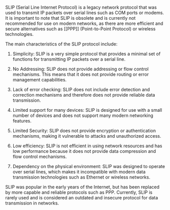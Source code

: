 SLIP (Serial Line Internet Protocol) is a legacy network protocol that was used to transmit IP packets over serial lines such as COM ports or modems. It is important to note that SLIP is obsolete and is currently not recommended for use on modern networks, as there are more efficient and secure alternatives such as [[PPP]] (Point-to-Point Protocol) or wireless technologies.

The main characteristics of the SLIP protocol include:

1. Simplicity: SLIP is a very simple protocol that provides a minimal set of functions for transmitting IP packets over a serial line.

2. No Addressing: SLIP does not provide addressing or flow control mechanisms. This means that it does not provide routing or error management capabilities.

3. Lack of error checking: SLIP does not include error detection and correction mechanisms and therefore does not provide reliable data transmission.

4. Limited support for many devices: SLIP is designed for use with a small number of devices and does not support many modern networking features.

5. Limited Security: SLIP does not provide encryption or authentication mechanisms, making it vulnerable to attacks and unauthorized access.

6. Low efficiency: SLIP is not efficient in using network resources and has low performance because it does not provide data compression and flow control mechanisms.

7. Dependency on the physical environment: SLIP was designed to operate over serial lines, which makes it incompatible with modern data transmission technologies such as Ethernet or wireless networks.

SLIP was popular in the early years of the Internet, but has been replaced by more capable and reliable protocols such as PPP. Currently, SLIP is rarely used and is considered an outdated and insecure protocol for data transmission in networks.